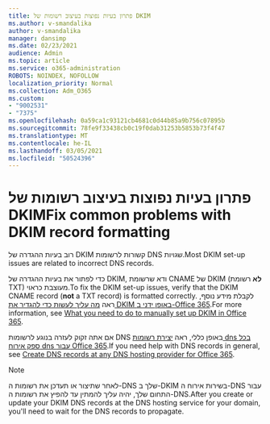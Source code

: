 ```yaml
---
title: פתרון בעיות נפוצות בעיצוב רשומות של DKIM
ms.author: v-smandalika
author: v-smandalika
manager: dansimp
ms.date: 02/23/2021
audience: Admin
ms.topic: article
ms.service: o365-administration
ROBOTS: NOINDEX, NOFOLLOW
localization_priority: Normal
ms.collection: Adm_O365
ms.custom:
- "9002531"
- "7375"
ms.openlocfilehash: 0a59ca1c93121cb4681c0d44b85a9b756c07895b
ms.sourcegitcommit: 78fe9f33438cb0c19f0dab31253b5853b73f4f47
ms.translationtype: MT
ms.contentlocale: he-IL
ms.lasthandoff: 03/05/2021
ms.locfileid: "50524396"
---
```

# <a name="fix-common-problems-with-dkim-record-formatting"></a><span data-ttu-id="0edf0-102">פתרון בעיות נפוצות בעיצוב רשומות של DKIM</span><span class="sxs-lookup"><span data-stu-id="0edf0-102">Fix common problems with DKIM record formatting</span></span>

<span data-ttu-id="0edf0-103">רוב בעיות ההגדרה של DKIM קשורות לרשומות DNS שגויות.</span><span class="sxs-lookup"><span data-stu-id="0edf0-103">Most DKIM set-up issues are related to incorrect DNS records.</span></span>

<span data-ttu-id="0edf0-104">כדי לפתור את בעיות ההגדרה של DKIM, ודא שרשומת CNAME של DKIM (**לא** רשומת TXT) מעוצבת כראוי.</span><span class="sxs-lookup"><span data-stu-id="0edf0-104">To fix the DKIM set-up issues, verify that the DKIM CNAME record (**not** a TXT record) is formatted correctly.</span></span> <span data-ttu-id="0edf0-105">לקבלת מידע נוסף, ראה [מה עליך לעשות כדי להגדיר את DKIM באופן ידני ב-Office 365](https://docs.microsoft.com/microsoft-365/security/office-365-security/use-dkim-to-validate-outbound-email).</span><span class="sxs-lookup"><span data-stu-id="0edf0-105">For more information, see [What you need to do to manually set up DKIM in Office 365](https://docs.microsoft.com/microsoft-365/security/office-365-security/use-dkim-to-validate-outbound-email).</span></span>

<span data-ttu-id="0edf0-106">אם אתה זקוק לעזרה בנוגע לרשומות DNS באופן כללי, ראה [יצירת רשומות dns בכל ספק אירוח dns עבור Office 365](https://docs.microsoft.com/microsoft-365/admin/get-help-with-domains/create-dns-records-at-any-dns-hosting-provider).</span><span class="sxs-lookup"><span data-stu-id="0edf0-106">If you need help with DNS records in general, see [Create DNS records at any DNS hosting provider for Office 365](https://docs.microsoft.com/microsoft-365/admin/get-help-with-domains/create-dns-records-at-any-dns-hosting-provider).</span></span>

> [!NOTE]
> <span data-ttu-id="0edf0-107">לאחר שתיצור או תעדכן את רשומות ה-DNS שלך ב-DKIM בשירות אירוח ה-DNS עבור התחום שלך, יהיה עליך להמתין עד להפיץ את רשומות ה-DNS.</span><span class="sxs-lookup"><span data-stu-id="0edf0-107">After you create or update your DKIM DNS records at the DNS hosting service for your domain, you'll need to wait for the DNS records to propagate.</span></span>
